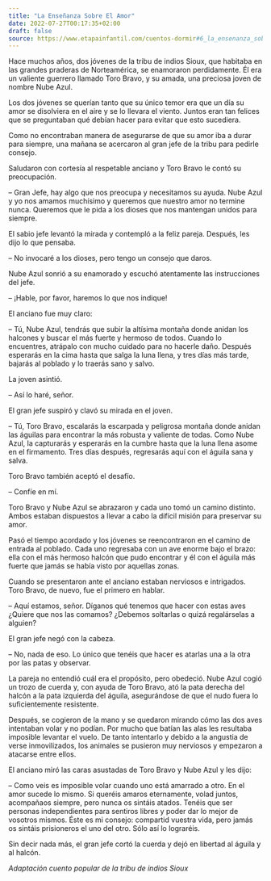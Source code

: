 ```yaml
---
title: "La Enseñanza Sobre El Amor"
date: 2022-07-27T00:17:35+02:00
draft: false
source: https://www.etapainfantil.com/cuentos-dormir#6_la_ensenanza_sobre_el_amor
---
```


Hace muchos años, dos jóvenes de la tribu de indios Sioux, que habitaba en las grandes praderas de Norteamérica, se enamoraron perdidamente. Él era un valiente guerrero llamado Toro Bravo, y su amada, una preciosa joven de nombre Nube Azul.

Los dos jóvenes se querían tanto que su único temor era que un día su amor se disolviera en el aire y se lo llevara el viento. Juntos eran tan felices que se preguntaban qué debían hacer para evitar que esto sucediera.

Como no encontraban manera de asegurarse de que su amor iba a durar para siempre, una mañana se acercaron al gran jefe de la tribu para pedirle consejo.

Saludaron con cortesía al respetable anciano y Toro Bravo le contó su preocupación.

– Gran Jefe, hay algo que nos preocupa y necesitamos su ayuda. Nube Azul y yo nos amamos muchísimo y queremos que nuestro amor no termine nunca. Queremos que le pida a los dioses que nos mantengan unidos para siempre.

El sabio jefe levantó la mirada y contempló a la feliz pareja. Después, les dijo lo que pensaba.

– No invocaré a los dioses, pero tengo un consejo que daros.

Nube Azul sonrió a su enamorado y escuchó atentamente las instrucciones del jefe.

– ¡Hable, por favor, haremos lo que nos indique!

El anciano fue muy claro:

– Tú, Nube Azul, tendrás que subir la altísima montaña donde anidan los halcones y buscar el más fuerte y hermoso de todos. Cuando lo encuentres, atrápalo con mucho cuidado para no hacerle daño. Después esperarás en la cima hasta que salga la luna llena, y tres días más tarde, bajarás al poblado y lo traerás sano y salvo.

La joven asintió.

– Así lo haré, señor.

El gran jefe suspiró y clavó su mirada en el joven.

– Tú, Toro Bravo, escalarás la escarpada y peligrosa montaña donde anidan las águilas para encontrar la más robusta y valiente de todas. Como Nube Azul, la capturarás y esperarás en la cumbre hasta que la luna llena asome en el firmamento. Tres días después, regresarás aquí con el águila sana y salva.

Toro Bravo también aceptó el desafío.

– Confíe en mí.

Toro Bravo y Nube Azul se abrazaron y cada uno tomó un camino distinto. Ambos estaban dispuestos a llevar a cabo la difícil misión para preservar su amor.

Pasó el tiempo acordado y los jóvenes se reencontraron en el camino de entrada al poblado. Cada uno regresaba con un ave enorme bajo el brazo: ella con el más hermoso halcón que pudo encontrar y él con el águila más fuerte que jamás se había visto por aquellas zonas.

Cuando se presentaron ante el anciano estaban nerviosos e intrigados. Toro Bravo, de nuevo, fue el primero en hablar.

– Aquí estamos, señor. Díganos qué tenemos que hacer con estas aves ¿Quiere que nos las comamos? ¿Debemos soltarlas o quizá regalárselas a alguien?

El gran jefe negó con la cabeza.

– No, nada de eso. Lo único que tenéis que hacer es atarlas una a la otra por las patas y observar.

La pareja no entendió cuál era el propósito, pero obedeció. Nube Azul cogió un trozo de cuerda y, con ayuda de Toro Bravo, ató la pata derecha del halcón a la pata izquierda del águila, asegurándose de que el nudo fuera lo suficientemente resistente.

Después, se cogieron de la mano y se quedaron mirando cómo las dos aves intentaban volar y no podían. Por mucho que batían las alas les resultaba imposible levantar el vuelo. De tanto intentarlo y debido a la angustia de verse inmovilizados, los animales se pusieron muy nerviosos y empezaron a atacarse entre ellos.

El anciano miró las caras asustadas de Toro Bravo y Nube Azul y les dijo:

– Como veis es imposible volar cuando uno está amarrado a otro. En el amor sucede lo mismo. Si queréis amaros eternamente, volad juntos, acompañaos siempre, pero nunca os sintáis atados. Tenéis que ser personas independientes para sentiros libres y poder dar lo mejor de vosotros mismos. Éste es mi consejo: compartid vuestra vida, pero jamás os sintáis prisioneros el uno del otro. Sólo así lo lograréis.

Sin decir nada más, el gran jefe cortó la cuerda y dejó en libertad al águila y al halcón.

*Adaptación cuento popular de la tribu de indios Sioux*
